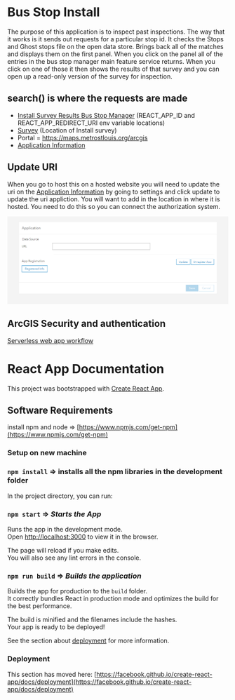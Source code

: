 
# Bus Stop Install

The purpose of this application is to inspect past inspections. The way that it works is it sends out requests for a particular stop id. It checks the Stops and Ghost stops file on the open data store. Brings back all of the matches and displays them on the first panel. When you click on the panel all of the entries in the bus stop manager main feature service returns. When you click on one of those it then shows the results of that survey and you can open up a read-only version of the survey for inspection.

## search() is where the requests are made

- [Install Survey Results Bus Stop Manager](https://maps.metrostlouis.org/arcgis/home/item.html?id=61074008b9bb40e99f31eaf5da5bcc11) (REACT_APP_ID and REACT_APP_REDIRECT_URI env variable locations)
- [Survey](https://maps.metrostlouis.org/arcgis/home/item.html?id=ad1421bb1d224e129752bba181588dc9) (Location of Install survey)
- Portal = https://maps.metrostlouis.org/arcgis
- [Application Information](https://metroas08.metrostlouis.org/arcgis/home/item.html?id=2807cc7fb7e243448d43c0be3ef35018)

## Update URI
When you go to host this on a hosted website you will need to update the uri on the [Application Information](https://metroas08.metrostlouis.org/arcgis/home/item.html?id=2807cc7fb7e243448d43c0be3ef35018) by going to settings and click update to update the uri appliction. You will want to add in the location in where it is hosted. You need to do this so you can connect the authorization system.

![register_info.PNG](register_info.PNG)

## ArcGIS Security and authentication

[Serverless web app workflow
](https://developers.arcgis.com/documentation/security-and-authentication/oauth-2.0/serverless-web-apps/)


# React App Documentation

This project was bootstrapped with [Create React App](https://github.com/facebook/create-react-app).

## Software Requirements

install npm and node => [https://www.npmjs.com/get-npm](https://www.npmjs.com/get-npm)


### Setup on new machine

### `npm install` => installs all the npm libraries in the development folder

In the project directory, you can run:

### `npm start` => ***Starts the App***

Runs the app in the development mode.\
Open [http://localhost:3000](http://localhost:3000) to view it in the browser.

The page will reload if you make edits.\
You will also see any lint errors in the console.

### `npm run build` => ***Builds the application***

Builds the app for production to the `build` folder.\
It correctly bundles React in production mode and optimizes the build for the best performance.

The build is minified and the filenames include the hashes.\
Your app is ready to be deployed!

See the section about [deployment](https://facebook.github.io/create-react-app/docs/deployment) for more information.

### Deployment

This section has moved here: [https://facebook.github.io/create-react-app/docs/deployment](https://facebook.github.io/create-react-app/docs/deployment)
